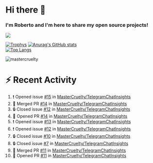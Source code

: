 # Hi there 👋
### I'm Roberto and I'm here to share my open source projects!

<img src="https://komarev.com/ghpvc/?username=mastercruelty&label=Profile views&color=0e75b6"><br>

[![Trophys](https://github-profile-trophy.vercel.app/?username=mastercruelty)](https://github.com/ryo-ma/github-profile-trophy)
[![Anurag's GitHub stats](https://github-readme-stats.vercel.app/api?username=mastercruelty&show_icons=true&theme=tokyonight)](https://github.com/anuraghazra/github-readme-stats)<br>
[![Top Langs](https://github-readme-stats.vercel.app/api/top-langs/?username=mastercruelty&langs_count=10&hide=jupyter%20notebook&exclude_repo=Alarm-project&layout=compact&theme=tokyonight)](https://github.com/anuraghazra/github-readme-stats)
<p><img align="center" src="https://github-readme-streak-stats.herokuapp.com/?user=mastercruelty&" alt="mastercruelty" /></p>

# :zap: Recent Activity
<!--START_SECTION:activity-->
1. ❗ Opened issue [#15](https://github.com/MasterCruelty/TelegramChatInsights/issues/15) in [MasterCruelty/TelegramChatInsights](https://github.com/MasterCruelty/TelegramChatInsights)
2. 🎉 Merged PR [#14](https://github.com/MasterCruelty/TelegramChatInsights/pull/14) in [MasterCruelty/TelegramChatInsights](https://github.com/MasterCruelty/TelegramChatInsights)
3. 🔒 Closed issue [#12](https://github.com/MasterCruelty/TelegramChatInsights/issues/12) in [MasterCruelty/TelegramChatInsights](https://github.com/MasterCruelty/TelegramChatInsights)
4. 💪 Opened PR [#14](https://github.com/MasterCruelty/TelegramChatInsights/pull/14) in [MasterCruelty/TelegramChatInsights](https://github.com/MasterCruelty/TelegramChatInsights)
5. ❗ Opened issue [#13](https://github.com/MasterCruelty/TelegramChatInsights/issues/13) in [MasterCruelty/TelegramChatInsights](https://github.com/MasterCruelty/TelegramChatInsights)
6. ❗ Opened issue [#12](https://github.com/MasterCruelty/TelegramChatInsights/issues/12) in [MasterCruelty/TelegramChatInsights](https://github.com/MasterCruelty/TelegramChatInsights)
7. 🔒 Closed issue [#10](https://github.com/MasterCruelty/TelegramChatInsights/issues/10) in [MasterCruelty/TelegramChatInsights](https://github.com/MasterCruelty/TelegramChatInsights)
8. 🔒 Closed issue [#7](https://github.com/MasterCruelty/TelegramChatInsights/issues/7) in [MasterCruelty/TelegramChatInsights](https://github.com/MasterCruelty/TelegramChatInsights)
9. 🎉 Merged PR [#11](https://github.com/MasterCruelty/TelegramChatInsights/pull/11) in [MasterCruelty/TelegramChatInsights](https://github.com/MasterCruelty/TelegramChatInsights)
10. 💪 Opened PR [#11](https://github.com/MasterCruelty/TelegramChatInsights/pull/11) in [MasterCruelty/TelegramChatInsights](https://github.com/MasterCruelty/TelegramChatInsights)
<!--END_SECTION:activity-->
